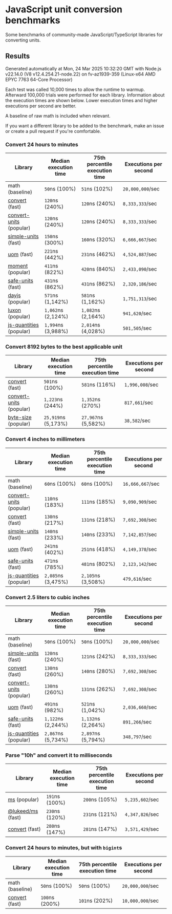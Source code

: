 # JavaScript unit conversion benchmarks

Some benchmarks of community-made JavaScript/TypeScript libraries for converting units.

## Results

<!-- beginblock(results) -->

Generated automatically at Mon, 24 Mar 2025 10:32:20 GMT with Node.js v22.14.0 (V8 v12.4.254.21-node.22) on fv-az1939-359 (Linux-x64 AMD EPYC 7763 64-Core Processor)

Each test was called 10,000 times to allow the runtime to warmup.
Afterward 100,000 trials were performed for each library.
Information about the execution times are shown below.
Lower execution times and higher executions per second are better.

A baseline of raw math is included when relevant.

If you want a different library to be added to the benchmark, make an issue or create a pull request if you're comfortable.

### Convert 24 hours to minutes

| Library                                                            | Median execution time | 75th percentile execution time | Executions per second |
| ------------------------------------------------------------------ | --------------------- | ------------------------------ | --------------------- |
| math (baseline)                                                    | `50`ns (100%)         | `51`ns (102%)                  | `20,000,000`/sec      |
| [convert](https://npmjs.com/package/convert) (fast)                | `120`ns (240%)        | `120`ns (240%)                 | `8,333,333`/sec       |
| [convert-units](https://npmjs.com/package/convert-units) (popular) | `120`ns (240%)        | `120`ns (240%)                 | `8,333,333`/sec       |
| [simple-units](https://npmjs.com/package/simple-units) (fast)      | `150`ns (300%)        | `160`ns (320%)                 | `6,666,667`/sec       |
| [uom](https://npmjs.com/package/uom) (fast)                        | `221`ns (442%)        | `231`ns (462%)                 | `4,524,887`/sec       |
| [moment](https://npmjs.com/package/moment) (popular)               | `411`ns (822%)        | `420`ns (840%)                 | `2,433,090`/sec       |
| [safe-units](https://npmjs.com/package/safe-units) (fast)          | `431`ns (862%)        | `431`ns (862%)                 | `2,320,186`/sec       |
| [dayjs](https://npmjs.com/package/dayjs) (popular)                 | `571`ns (1,142%)      | `581`ns (1,162%)               | `1,751,313`/sec       |
| [luxon](https://npmjs.com/package/luxon) (popular)                 | `1,062`ns (2,124%)    | `1,082`ns (2,164%)             | `941,620`/sec         |
| [js-quantities](https://npmjs.com/package/js-quantities) (popular) | `1,994`ns (3,988%)    | `2,014`ns (4,028%)             | `501,505`/sec         |

### Convert 8192 bytes to the best applicable unit

| Library                                                            | Median execution time | 75th percentile execution time | Executions per second |
| ------------------------------------------------------------------ | --------------------- | ------------------------------ | --------------------- |
| [convert](https://npmjs.com/package/convert) (fast)                | `501`ns (100%)        | `581`ns (116%)                 | `1,996,008`/sec       |
| [convert-units](https://npmjs.com/package/convert-units) (popular) | `1,223`ns (244%)      | `1,352`ns (270%)               | `817,661`/sec         |
| [byte-size](https://npmjs.com/package/byte-size) (popular)         | `25,919`ns (5,173%)   | `27,967`ns (5,582%)            | `38,582`/sec          |

### Convert 4 inches to millimeters

| Library                                                            | Median execution time | 75th percentile execution time | Executions per second |
| ------------------------------------------------------------------ | --------------------- | ------------------------------ | --------------------- |
| math (baseline)                                                    | `60`ns (100%)         | `60`ns (100%)                  | `16,666,667`/sec      |
| [convert-units](https://npmjs.com/package/convert-units) (popular) | `110`ns (183%)        | `111`ns (185%)                 | `9,090,909`/sec       |
| [convert](https://npmjs.com/package/convert) (fast)                | `130`ns (217%)        | `131`ns (218%)                 | `7,692,308`/sec       |
| [simple-units](https://npmjs.com/package/simple-units) (fast)      | `140`ns (233%)        | `140`ns (233%)                 | `7,142,857`/sec       |
| [uom](https://npmjs.com/package/uom) (fast)                        | `241`ns (402%)        | `251`ns (418%)                 | `4,149,378`/sec       |
| [safe-units](https://npmjs.com/package/safe-units) (fast)          | `471`ns (785%)        | `481`ns (802%)                 | `2,123,142`/sec       |
| [js-quantities](https://npmjs.com/package/js-quantities) (popular) | `2,085`ns (3,475%)    | `2,105`ns (3,508%)             | `479,616`/sec         |

### Convert 2.5 liters to cubic inches

| Library                                                            | Median execution time | 75th percentile execution time | Executions per second |
| ------------------------------------------------------------------ | --------------------- | ------------------------------ | --------------------- |
| math (baseline)                                                    | `50`ns (100%)         | `50`ns (100%)                  | `20,000,000`/sec      |
| [simple-units](https://npmjs.com/package/simple-units) (fast)      | `120`ns (240%)        | `121`ns (242%)                 | `8,333,333`/sec       |
| [convert](https://npmjs.com/package/convert) (fast)                | `130`ns (260%)        | `140`ns (280%)                 | `7,692,308`/sec       |
| [convert-units](https://npmjs.com/package/convert-units) (popular) | `130`ns (260%)        | `131`ns (262%)                 | `7,692,308`/sec       |
| [uom](https://npmjs.com/package/uom) (fast)                        | `491`ns (982%)        | `521`ns (1,042%)               | `2,036,660`/sec       |
| [safe-units](https://npmjs.com/package/safe-units) (fast)          | `1,122`ns (2,244%)    | `1,132`ns (2,264%)             | `891,266`/sec         |
| [js-quantities](https://npmjs.com/package/js-quantities) (popular) | `2,867`ns (5,734%)    | `2,897`ns (5,794%)             | `348,797`/sec         |

### Parse "10h" and convert it to milliseconds

| Library                                                   | Median execution time | 75th percentile execution time | Executions per second |
| --------------------------------------------------------- | --------------------- | ------------------------------ | --------------------- |
| [ms](https://npmjs.com/package/ms) (popular)              | `191`ns (100%)        | `200`ns (105%)                 | `5,235,602`/sec       |
| [@lukeed/ms](https://npmjs.com/package/@lukeed/ms) (fast) | `230`ns (120%)        | `231`ns (121%)                 | `4,347,826`/sec       |
| [convert](https://npmjs.com/package/convert) (fast)       | `280`ns (147%)        | `281`ns (147%)                 | `3,571,429`/sec       |

### Convert 24 hours to minutes, but with `bigint`s

| Library                                             | Median execution time | 75th percentile execution time | Executions per second |
| --------------------------------------------------- | --------------------- | ------------------------------ | --------------------- |
| math (baseline)                                     | `50`ns (100%)         | `50`ns (100%)                  | `20,000,000`/sec      |
| [convert](https://npmjs.com/package/convert) (fast) | `100`ns (200%)        | `101`ns (202%)                 | `10,000,000`/sec      |

<!-- endblock(results) -->
